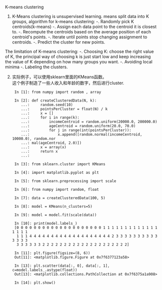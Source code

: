 K-means clustering

1. K-Means clustering is unsupervised learning. means split data into K groups,
algorithm for k-means clustering:
-. Randomly pick K centroids(k-means)
-. Assign each data point to the centroid it is closest to.
-. Recompute the centroids based on the average position of each centroid's points.
-. Iterate until points stop changing assignment to centroids.
-. Predict the cluster for new points.

The limitation of K-means clustering:
-. Choosing K:  choose the right value of K, the principal way of choosing k is just start low and keep increasing the value of K depending on how many groups you want.
-. Avoiding local minima
-. Labeling the clusters. 



2. 实际例子，可以使用sklearn里面的KMeans函数。  
这个例子制造了一些人收入和年龄的数字，然后进行cluster.  

        In [1]: from numpy import random , array 

        In [2]: def createClusteredData(N, k):
           ...:     random.seed(10)
           ...:     pointsPerCluster = float(N) / k 
           ...:     x = []
           ...:     for i in range(k):
           ...:         incomeCentroid = random.uniform(20000.0, 200000.0)
           ...:         ageCentroid = random.uniform(20.0, 70.0)
           ...:         for j in range(int(pointsPerCluster)):
           ...:             x.append([random.normal(incomeCentroid, 10000.0), random.nor
           ...: mal(ageCentroid, 2.0)])
           ...:     x = array(x)
           ...:     return x
           ...: 

        In [3]: from sklearn.cluster import KMeans

        In [4]: import matplotlib.pyplot as plt

        In [5]: from sklearn.preprocessing import scale

        In [6]: from numpy import random, float

        In [7]: data = createClusteredData(100, 5)

        In [8]: model = KMeans(n_clusters=5)

        In [9]: model = model.fit(scale(data))

        In [10]: print(model.labels_)
        [0 0 0 0 0 0 0 0 0 0 0 0 0 0 0 0 0 0 0 0 1 1 1 1 1 1 1 1 1 1 1 1 1 1 1 1 1
         1 1 1 4 4 4 4 4 4 4 4 4 4 4 4 4 4 4 4 4 4 4 2 3 3 3 3 3 3 3 3 3 3 3 3 3 3
         3 3 3 3 3 3 2 2 2 2 2 2 2 2 2 2 2 2 2 2 2 2 2 2 2 2]

        In [11]: plt.figure(figsize=(8, 6))
        Out[11]: <matplotlib.figure.Figure at 0x7f6377123a58>

        In [13]: plt.scatter(data[:, 0], data[:, 1], c=model.labels_.astype(float))
        Out[13]: <matplotlib.collections.PathCollection at 0x7f6375a1a908>

        In [14]: plt.show()


